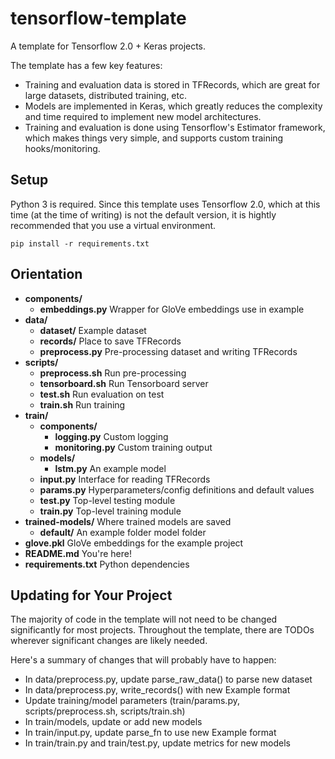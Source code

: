 # tensorflow-template
A template for Tensorflow 2.0 + Keras projects.

The template has a few key features:

- Training and evaluation data is stored in TFRecords, which are great for large datasets, distributed training, etc.
- Models are implemented in Keras, which greatly reduces the complexity and time required to implement new model architectures.
- Training and evaluation is done using Tensorflow's Estimator framework, which makes things very simple, and supports custom training hooks/monitoring.

## Setup

Python 3 is required. Since this template uses Tensorflow 2.0, which at this time (at the time of writing) is not the default version, it is hightly recommended that you use a virtual environment.

`pip install -r requirements.txt`

## Orientation
- **components/**
    - **embeddings.py** Wrapper for GloVe embeddings use in example
- **data/**
    - **dataset/** Example dataset
    - **records/** Place to save TFRecords
    - **preprocess.py** Pre-processing dataset and writing TFRecords 
- **scripts/**
    - **preprocess.sh** Run pre-processing
    - **tensorboard.sh** Run Tensorboard server
    - **test.sh** Run evaluation on test
    - **train.sh** Run training
- **train/**
    - **components/**
        - **logging.py** Custom logging
        - **monitoring.py** Custom training output
    - **models/**
        - **lstm.py** An example model
    - **input.py**  Interface for reading TFRecords
    - **params.py** Hyperparameters/config definitions and default values
    - **test.py** Top-level testing module
    - **train.py** Top-level training module
- **trained-models/** Where trained models are saved
    - **default/** An example folder model folder
- **glove.pkl**  GloVe embeddings for the example project
- **README.md**  You're here!
- **requirements.txt** Python dependencies

## Updating for Your Project

The majority of code in the template will not need to be changed significantly for most projects. Throughout the template, there are TODOs wherever significant changes are likely needed.

Here's a summary of changes that will probably have to happen:

- In data/preprocess.py, update parse_raw_data() to parse new dataset
- In data/preprocess.py, write_records() with new Example format
- Update training/model parameters (train/params.py, scripts/preprocess.sh, scripts/train.sh)
- In train/models, update or add new models
- In train/input.py, update parse_fn to use new Example format
- In train/train.py and train/test.py, update metrics for new models